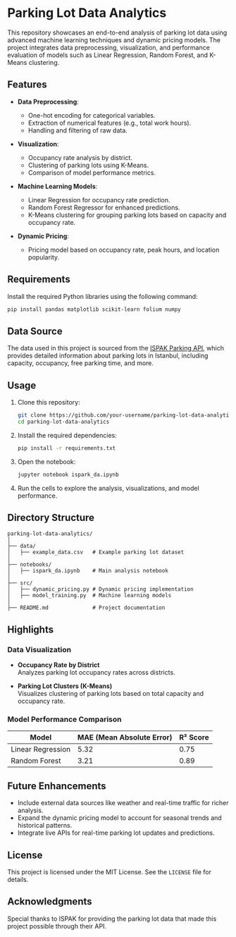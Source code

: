 
# Parking Lot Data Analytics

This repository showcases an end-to-end analysis of parking lot data using advanced machine learning techniques and dynamic pricing models. The project integrates data preprocessing, visualization, and performance evaluation of models such as Linear Regression, Random Forest, and K-Means clustering.

## Features

- **Data Preprocessing**:
  - One-hot encoding for categorical variables.
  - Extraction of numerical features (e.g., total work hours).
  - Handling and filtering of raw data.
  
- **Visualization**:
  - Occupancy rate analysis by district.
  - Clustering of parking lots using K-Means.
  - Comparison of model performance metrics.
  
- **Machine Learning Models**:
  - Linear Regression for occupancy rate prediction.
  - Random Forest Regressor for enhanced predictions.
  - K-Means clustering for grouping parking lots based on capacity and occupancy rate.

- **Dynamic Pricing**:
  - Pricing model based on occupancy rate, peak hours, and location popularity.

## Requirements

Install the required Python libraries using the following command:

```bash
pip install pandas matplotlib scikit-learn folium numpy
```

## Data Source

The data used in this project is sourced from the [ISPAK Parking API](https://api.ibb.gov.tr/ispark/Park), which provides detailed information about parking lots in Istanbul, including capacity, occupancy, free parking time, and more.

## Usage

1. Clone this repository:
   ```bash
   git clone https://github.com/your-username/parking-lot-data-analytics.git
   cd parking-lot-data-analytics
   ```

2. Install the required dependencies:
   ```bash
   pip install -r requirements.txt
   ```

3. Open the notebook:
   ```bash
   jupyter notebook ispark_da.ipynb
   ```

4. Run the cells to explore the analysis, visualizations, and model performance.

## Directory Structure

```
parking-lot-data-analytics/
│
├── data/
│   ├── example_data.csv   # Example parking lot dataset
│
├── notebooks/
│   ├── ispark_da.ipynb    # Main analysis notebook
│
├── src/
│   ├── dynamic_pricing.py # Dynamic pricing implementation
│   ├── model_training.py  # Machine learning models
│
├── README.md              # Project documentation
```

## Highlights

### Data Visualization

- **Occupancy Rate by District**  
Analyzes parking lot occupancy rates across districts.

- **Parking Lot Clusters (K-Means)**  
Visualizes clustering of parking lots based on total capacity and occupancy rate.

### Model Performance Comparison

| Model            | MAE (Mean Absolute Error) | R² Score |
|-------------------|---------------------------|----------|
| Linear Regression | 5.32                      | 0.75     |
| Random Forest     | 3.21                      | 0.89     |

## Future Enhancements

- Include external data sources like weather and real-time traffic for richer analysis.
- Expand the dynamic pricing model to account for seasonal trends and historical patterns.
- Integrate live APIs for real-time parking lot updates and predictions.

## License

This project is licensed under the MIT License. See the `LICENSE` file for details.

## Acknowledgments

Special thanks to ISPAK for providing the parking lot data that made this project possible through their API.
